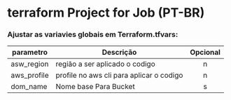 # terraform Project for Job (PT-BR)

### Ajustar as variavies globais em Terraform.tfvars:

| parametro | Descrição | Opcional |
|------|-------------|:---:|
| asw_region| região a ser aplicado o codigo | n |
| aws_profile| profile no aws cli para aplicar o codigo  | n |
| dom_name| Nome base Para Bucket  | s |

